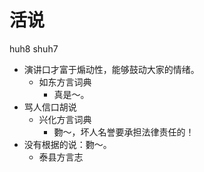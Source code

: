 # 活说
huh8 shuh7
+ 演讲口才富于煽动性，能够鼓动大家的情绪。
  * 如东方言词典
    - 真是～。
+ 骂人信口胡说
  * 兴化方言词典
    - 覅～，坏人名誉要承担法律责任的！
+ 没有根据的说：覅～。
  * 泰县方言志
